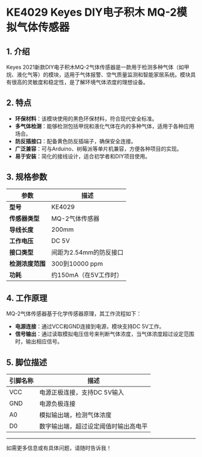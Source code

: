 
# KE4029 Keyes DIY电子积木 MQ-2模拟气体传感器

## 1. 介绍

Keyes 2021新款DIY电子积木MQ-2气体传感器是一款用于检测多种气体（如甲烷、液化气等）的模块，适用于气体报警、空气质量监测和智能家居系统。模块具有很高的灵敏度和稳定性，是了解环境气体浓度的理想设备。

## 2. 特点

- **环保材料**：该模块使用的黑色环保材料，符合现代安全标准。
- **多气体检测**：能够检测包括甲烷和液化气体在内的多种气体，适用于各种应用场合。
- **防反插接口**：配备黄色防反插端子，确保安全连接。
- **广泛兼容**：可与Arduino、树莓派等单片机兼容，方便各种项目的实现。
- **易于安装**：简化的接线设计，适合初学者和DIY项目使用。

## 3. 规格参数

| 参数          | 描述                     |
|---------------|-------------------------|
| **型号**      | KE4029                  |
| **传感器类型**| MQ-2气体传感器         |
| **导线长度**  | 200mm                   |
| **工作电压**  | DC 5V                   |
| **接口类型**  | 间距为2.54mm的防反接口   |
| **检测浓度范围**| 300到10000 ppm        |
| **功耗**      | 约150mA（在5V工作时）   |

## 4. 工作原理

MQ-2气体传感器基于化学传感器原理，其工作流程如下：

- **电源连接**：通过VCC和GND连接到电源，模块支持DC 5V工作。
- **信号输出**：通过读取模拟电压信号来判断气体浓度，当气体浓度超过设定范围时，输出相应信号。

## 5. 脚位描述

| 引脚名称 | 描述                             |
|----------|----------------------------------|
| VCC      | 电源正极连接，支持DC 5V输入    |
| GND      | 电源负极连接                     |
| A0       | 模拟输出端，检测气体浓度       |
| D0       | 数字输出端，超过设定阈值时输出高电平 |

---

如需更多信息或有具体问题，请随时告诉我！
